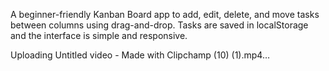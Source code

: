 A beginner-friendly Kanban Board app to add, edit, delete, and move tasks between columns using drag-and-drop. Tasks are saved in localStorage and the interface is simple and responsive.


Uploading Untitled video - Made with Clipchamp (10) (1).mp4…


